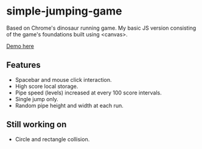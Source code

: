 # simple-jumping-game
Based on Chrome's dinosaur running game. My basic JS version consisting of the game's foundations built using &lt;canvas>.

[Demo here](https://nicolylw.github.io/simple-jumping-game)

## Features
- Spacebar and mouse click interaction.
- High score local storage.
- Pipe speed (levels) increased at every 100 score intervals.
- Single jump only.
- Random pipe height and width at each run.

## Still working on
- Circle and rectangle collision.

